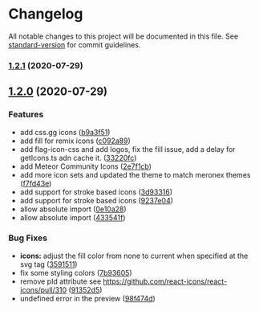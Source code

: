 # Changelog

All notable changes to this project will be documented in this file. See [standard-version](https://github.com/conventional-changelog/standard-version) for commit guidelines.

### [1.2.1](https://github.com/aliogaili/meronex-icons/compare/v1.2.0...v1.2.1) (2020-07-29)

## [1.2.0](https://github.com/aliogaili/meronex-icons/compare/v3.10.0...v1.2.0) (2020-07-29)


### Features

* add css.gg icons ([b9a3f51](https://github.com/aliogaili/meronex-icons/commit/b9a3f519206fec93ec771a18f73897fa4785333b))
* add fill for remix icons ([c092a89](https://github.com/aliogaili/meronex-icons/commit/c092a89297adc8148b2320a4968aacc75cafa7d9))
* add flag-icon-css and add logos, fix the fill issue, add a delay for getIcons.ts adn cache it. ([33220fc](https://github.com/aliogaili/meronex-icons/commit/33220fc50b076959a43ca606579a011081a2f1ba))
* add Meteor Community Icons ([2e7f1cb](https://github.com/aliogaili/meronex-icons/commit/2e7f1cb3d9420d8aff62a065231070e40b5695d9))
* add more icon sets and updated the theme to match meronex themes ([f7fd43e](https://github.com/aliogaili/meronex-icons/commit/f7fd43e0f4f21eea009102b5f24a0c3f735eb742))
* add support for stroke based icons ([3d93316](https://github.com/aliogaili/meronex-icons/commit/3d933169968ecd997c9214525d4fbd5a50308602))
* add support for stroke based icons ([9237e04](https://github.com/aliogaili/meronex-icons/commit/9237e04655a7fbf9a363ca67d2d2506d03bf2655))
* allow absolute import ([0e10a28](https://github.com/aliogaili/meronex-icons/commit/0e10a280b20291ebdcb1a4e74f37a845d33eaa1f))
* allow absolute import ([433541f](https://github.com/aliogaili/meronex-icons/commit/433541f659e657b61e32e7c1465a878419cc9758))


### Bug Fixes

* **icons:**  adjust the fill color from none to current when specified at the svg tag ([3591511](https://github.com/aliogaili/meronex-icons/commit/3591511c687ab24e6abb44a4a517fd73aaa484dc))
* fix some styling colors ([7b93605](https://github.com/aliogaili/meronex-icons/commit/7b936057fb04e30a49b40890d5a6e0676dfa6402))
* remove pId attribute see https://github.com/react-icons/react-icons/pull/310 ([91352d5](https://github.com/aliogaili/meronex-icons/commit/91352d59cad701bd69d3a83934c0b2019f95cd0d))
* undefined error in the preview ([98f474d](https://github.com/aliogaili/meronex-icons/commit/98f474d2e977f5de9553cffb53a55343c00c3acf))
